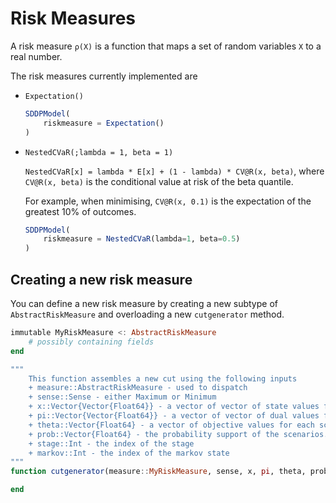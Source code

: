 # Risk Measures

A risk measure `ρ(X)` is a function that maps a set of random variables `X` to a real number.

The risk measures currently implemented are

- `Expectation()`

    ```julia
    SDDPModel(
        riskmeasure = Expectation()
    )
    ```

- `NestedCVaR(;lambda = 1, beta = 1)`

    `NestedCVaR[x] = lambda * E[x] + (1 - lambda) * CV@R(x, beta)`, where `CV@R(x, beta)` is the conditional value at risk of the beta quantile.

    For example, when minimising, `CV@R(x, 0.1)` is the expectation of the greatest 10% of outcomes.

    ```julia
    SDDPModel(
        riskmeasure = NestedCVaR(lambda=1, beta=0.5)
    )

    ```


## Creating a new risk measure

You can define a new risk measure by creating a new subtype of `AbstractRiskMeasure` and overloading a new `cutgenerator` method.

```julia
immutable MyRiskMeasure <: AbstractRiskMeasure
    # possibly containing fields
end

"""
    This function assembles a new cut using the following inputs
    + measure::AbstractRiskMeasure - used to dispatch
    + sense::Sense - either Maximum or Minimum
    + x::Vector{Vector{Float64}} - a vector of vector of state values for each scenario
    + pi::Vector{Vector{Float64}} - a vector of vector of dual values for each scenario
    + theta::Vector{Float64} - a vector of objective values for each scenario
    + prob::Vector{Float64} - the probability support of the scenarios. Should sum to one
    + stage::Int - the index of the stage
    + markov::Int - the index of the markov state
"""
function cutgenerator(measure::MyRiskMeasure, sense, x, pi, theta, prob, stage, markov)

end

```

